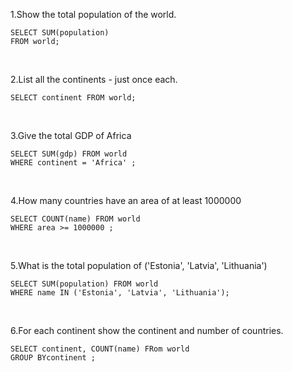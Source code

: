 1.Show the total population of the world.
```
SELECT SUM(population)
FROM world;
```
<br>

2.List all the continents - just once each.
```
SELECT continent FROM world;
```
<br>

3.Give the total GDP of Africa
```
SELECT SUM(gdp) FROM world
WHERE continent = 'Africa' ;
```
<br>

4.How many countries have an area of at least 1000000
```
SELECT COUNT(name) FROM world
WHERE area >= 1000000 ;
```
<br>

5.What is the total population of ('Estonia', 'Latvia', 'Lithuania')
```
SELECT SUM(population) FROM world
WHERE name IN ('Estonia', 'Latvia', 'Lithuania');
```
<br>

6.For each continent show the continent and number of countries.
```
SELECT continent, COUNT(name) FRom world
GROUP BYcontinent ;
```
<br>

```

```
<br>
